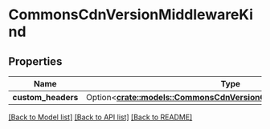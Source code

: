 # CommonsCdnVersionMiddlewareKind

## Properties

Name | Type | Description | Notes
------------ | ------------- | ------------- | -------------
**custom_headers** | Option<[**crate::models::CommonsCdnVersionCustomHeadersMiddleware**](CommonsCdnVersionCustomHeadersMiddleware.md)> |  | [optional]

[[Back to Model list]](../README.md#documentation-for-models) [[Back to API list]](../README.md#documentation-for-api-endpoints) [[Back to README]](../README.md)



